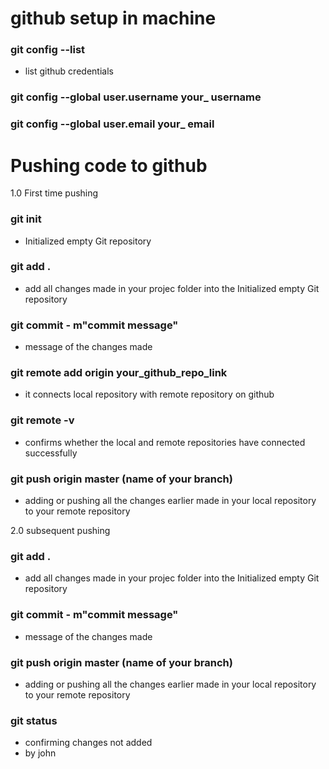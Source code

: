 # github setup in machine
### git config --list
+ list github credentials
### git config --global user.username your_ username
### git config --global user.email your_ email

# Pushing code to github
1.0 First time pushing 
### git init
+ Initialized empty Git repository 
###  git add .
+ add all changes made in your projec folder into the Initialized empty Git repository 
### git commit - m"commit message"
+ message of the changes made
### git remote add origin your_github_repo_link
+ it connects local repository with remote repository on github
### git remote -v
+ confirms whether the local and remote repositories have connected successfully
### git push origin master (name of your branch)
+ adding or pushing all the changes earlier made in your local repository to your remote repository


2.0 subsequent pushing
###  git add .
+ add all changes made in your projec folder into the Initialized empty Git repository 
### git commit - m"commit message"
+ message of the changes made

### git push origin master (name of your branch)
+ adding or pushing all the changes earlier made in your local repository to your remote repository
### git status
+ confirming changes not added
+ by john

